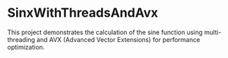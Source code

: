 # SinxWithThreadsAndAvx
This project demonstrates the calculation of the sine function using multi-threading and AVX (Advanced Vector Extensions) for performance optimization.

